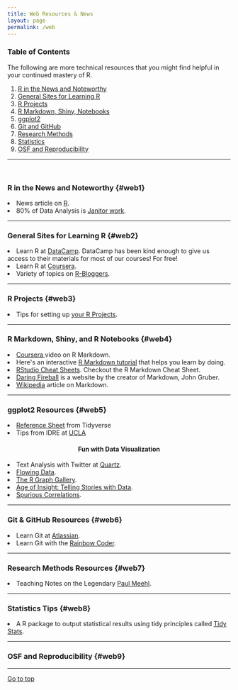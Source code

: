 ```yaml
---
title: Web Resources & News
layout: page
permalink: /web
---
```



### Table of Contents

The following are more technical resources that you might find helpful in your continued mastery of R.  

1. [R in the News and Noteworthy](#web1)
2. [General Sites for Learning R](#web2)
3. [R Projects](#web3)
4. [R Markdown, Shiny, Notebooks](#web4)
5. [ggplot2](#web5)
6. [Git and GitHub](#web6)
7. [Research Methods](#web7)
7. [Statistics](#web8)
8. [OSF and Reproducibility](#web9)

*****

<br>

### R in the News and Noteworthy {#web1}

<li>News article on <a  href="http://www.nytimes.com/2009/01/07/technology/business-computing/07program.html">R</a>.</li>  

<li>80% of Data Analysis is <a  href="https://www.nytimes.com/2014/08/18/technology/for-big-data-scientists-hurdle-to-insights-is-janitor-work.html?_r=0">Janitor work</a>.</li>  

*****

### General Sites for Learning R {#web2}

<li>Learn R at <a  href="https://www.datacamp.com/">DataCamp</a>. DataCamp has been kind enough to give us access to their materials for most of our courses! For free!</li>
<li>Learn R at <a  href="https://www.coursera.org/">Coursera</a>.</li>
<li>Variety of topics on <a  href="https://www.r-bloggers.com">R-Bloggers</a>.</li>

*****

### R Projects {#web3}

<li>Tips for setting up <a  href="https://kkulma.github.io/2018-03-18-Prime-Hints-for-Running-a-data-project-in-R/">your R Projects</a>.</li>

*****

### R Markdown, Shiny, and R Notebooks {#web4}

<li><a  href="https://www.coursera.org/learn/reproducible-research/lecture/5NzHN/r-markdown">Coursera </a> video on R Markdown.</li>
<li>Here's an interactive <a  href="https://www.markdowntutorial.com/">R Markdown tutorial</a> that helps you learn by doing.</li>
<li><a  href="https://www.rstudio.com/resources/cheatsheets/">RStudio Cheat Sheets</a>. Checkout the R Markdown Cheat Sheet.</li>  
<li><a  href="https://daringfireball.net/projects/markdown/basics">Daring Fireball</a> is a website by the creator of Markdown, John Gruber.</li>
<li><a  href="https://en.wikipedia.org/wiki/Markdown">Wikipedia</a> article on Markdown.</li> 

*****

### ggplot2 Resources {#web5}

<li><a  href="http://ggplot2.tidyverse.org/reference/index.html">Reference Sheet</a> from Tidyverse</li>

<li>Tips from IDRE at <a  href="https://stats.idre.ucla.edu/r/seminars/ggplot2_intro/">UCLA</a></li>

<center><h4>Fun with Data Visualization</h4></center>

<li>Text Analysis with Twitter at <a  href="https://qz.com/862325/the-great-american-word-mapper/#int/words=dinner_supper&smoothing=3">Quartz</a>.</li>
<li><a  href="http://flowingdata.com/">Flowing Data</a>.</li>
<li><a  href="https://www.r-graph-gallery.com/">The R Graph Gallery</a>.</li>
<li><a  href="https://www.youtube.com/watch?v=TA_tNh0LMEs">Age of Insight: Telling Stories with Data</a>.</li> 
<li><a  href="http://tylervigen.com/spurious-correlations">Spurious Correlations</a>.</li>

*****

### Git & GitHub Resources {#web6}

<li>Learn Git at <a  href="https://www.atlassian.com/git/tutorials/learn-git-with-bitbucket-cloud">Atlassian</a>.</li>  
<li>Learn Git with the <a  href="https://www.youtube.com/watch?v=BCQHnlnPusY">Rainbow Coder</a>.</li>  

*****

### Research Methods Resources {#web7}

<li>Teaching Notes on the Legendary <a href="http://psychbrief.com/category/meehl-lectures/">Paul Meehl</a>.</li>  

*****

### Statistics Tips {#web8}

<li>A R package to output statistical results using tidy principles called <a href="https://github.com/WillemSleegers/tidystats">Tidy Stats</a>.</li>  

*****

### OSF and Reproducibility {#web9}


*****

<a href="#">Go to top</a>



